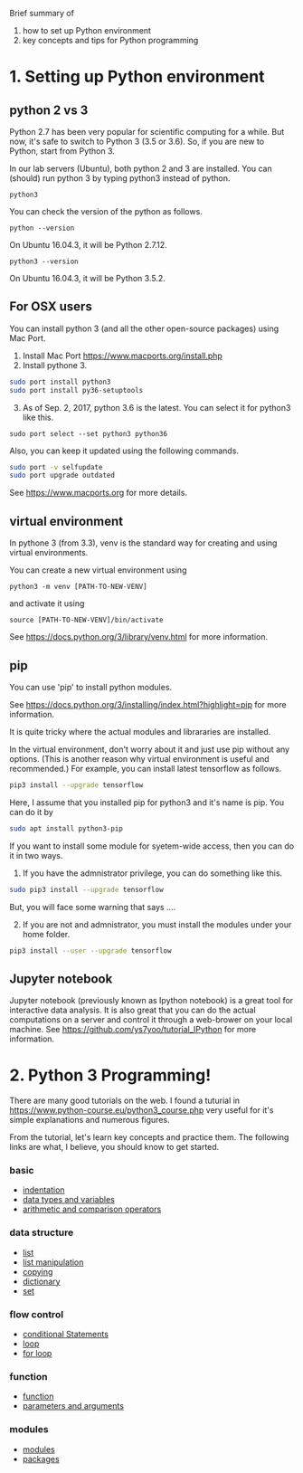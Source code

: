 Brief summary of 
1. how to set up Python environment 
2. key concepts and tips for Python programming


# 1. Setting up Python environment

## python 2 vs 3
Python 2.7 has been very popular for scientific computing for a while. 
But now, it's safe to switch to Python 3 (3.5 or 3.6).
So, if you are new to Python, start from Python 3.

In our lab servers (Ubuntu), both python 2 and 3 are installed.
You can (should) run python 3 by typing python3 instead of python.
```
python3
```



You can check the version of the python as follows.
```
python --version
```
On Ubuntu 16.04.3, it will be Python 2.7.12.
```
python3 --version
```
On Ubuntu 16.04.3, it will be Python 3.5.2.

## For OSX users
You can install python 3 (and all the other open-source packages) using Mac Port. 

1. Install Mac Port
   https://www.macports.org/install.php
2. Install pythone 3.
  ```bash 
  sudo port install python3
  sudo port install py36-setuptools
  ```
3. As of Sep. 2, 2017, python 3.6 is the latest. You can select it for python3 like this.
  ```
  sudo port select --set python3 python36
  ```

Also, you can keep it updated using the following commands.
```bash
sudo port -v selfupdate
sudo port upgrade outdated
```

See https://www.macports.org for more details.



## virtual environment 
In pythone 3 (from 3.3), venv is the standard way for creating and using virtual environments.

You can create a new virtual environment using
```
python3 -m venv [PATH-TO-NEW-VENV]
```
and activate it using
```
source [PATH-TO-NEW-VENV]/bin/activate
```


See https://docs.python.org/3/library/venv.html for more information.


## pip
You can use 'pip' to install python modules.

See https://docs.python.org/3/installing/index.html?highlight=pip for more information.

It is quite tricky where the actual modules and librararies are installed. 

In the virtual environment, don't worry about it and just use pip without any options.
(This is another reason why virtual environment is useful and recommended.)
For example, you can install latest tensorflow as follows.
```bash
pip3 install --upgrade tensorflow
```
Here, I assume that you installed pip for python3 and it's name is pip.
You can do it by 
```bash
sudo apt install python3-pip
```

If you want to install some module for syetem-wide access, then you can do it in two ways.
1) If you have the admnistrator privilege, you can do something like this.
  ```bash
  sudo pip3 install --upgrade tensorflow
  ```
But, you will face some warning that says ....

2) If you are not and admnistrator, you must install the modules under your home folder. 
  ```bash
  pip3 install --user --upgrade tensorflow
  ```



## Jupyter notebook
Jupyter notebook (previously known as Ipython notebook) is a great tool for interactive data analysis. 
It is also great that you can do the actual computations on a server and control it through a web-brower on your local machine. 
See https://github.com/ys7yoo/tutorial_IPython for more information.



# 2. Python 3 Programming!

There are many good tutorials on the web. 
I found a tuturial in https://www.python-course.eu/python3_course.php very useful for it's simple explanations and numerous figures. 

From the tutorial, let's learn key concepts and practice them.
The following links are what, I believe, you should know to get started. 
### basic
 - [indentation](https://www.python-course.eu/python3_blocks.php)
 - [data types and variables](https://www.python-course.eu/python3_variables.php)
 - [arithmetic and comparison operators](https://www.python-course.eu/python3_operators.php)
### data structure 
 - [list](https://www.python-course.eu/python3_sequential_data_types.php)
 - [list manipulation](https://www.python-course.eu/python3_list_manipulation.php)
 - [copying](https://www.python-course.eu/python3_deep_copy.php)
 - [dictionary](https://www.python-course.eu/python3_dictionaries.php)
 - [set](https://www.python-course.eu/python3_sets_frozensets.php)
### flow control
 - [conditional Statements](https://www.python-course.eu/python3_conditional_statements.php)
 - [loop](https://www.python-course.eu/python3_loops.php)
 - [for loop](https://www.python-course.eu/python3_for_loop.php)
### function
 - [function](https://www.python-course.eu/python3_functions.php)
 - [parameters and arguments](https://www.python-course.eu/python3_passing_arguments.php)
### modules
 - [modules](https://www.python-course.eu/python3_modules_and_modular_programming.php)
 - [packages](https://www.python-course.eu/python3_packages.php)
 

